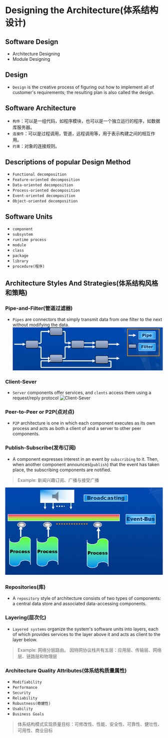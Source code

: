 # Designing the Architecture(体系结构设计)

## Software Design
- Architecture Designing
- Module Designing

## Design
- `Design` is the creative process of figuring out how to implement all of customer's
requirements; the resulting plan is also called the design.

## Software Architecture
- `构件`：可以是一组代码，如程序模块，也可以是一个独立运行的程序，如数据库服务器。
- `连接件`：可以是过程调用，管道，远程调用等，用于表示构建之间的相互作用。
- `约束`：对象的连接规则。

## Descriptions of popular Design Method
- `Functional decomposition`
- `Feature-oriented decomposition`
- `Data-oriented decomposition`
- `Process-oriented decomposition`
- `Event-oriented decomposition`
- `Object-oriented decomposition`

## Software Units
- `component`
- `subsystem`
- `runtime process`
- `module`
- `class`
- `package`
- `library`
- `procedure(程序)`

## Architecture Styles And Strategies(体系结构风格和策略)

### Pipe-and-Filter(管道过滤器)
- `Pipes` are connectors that simply transmit data from one filter to the next without
modifying the data.
![Pipe-and-Filter](images/Pipe-and-Filter.png)<br>

### Client-Sever
- `Server` components offer services, and `clents` access them using a request/reply protocol
![Client-Sever](images/Client-Sever.png)<br>

### Peer-to-Peer or P2P(点对点)
- `P2P` architecture is one in which each component executes as its own process and
acts as both a client of and a server to other peer components.

### Publish-Subscribe(发布订阅)
- A component expresses interest in an event by `subscribing` to it. Then, when another
component announces(`publish`) that the event has taken place, the subscribing components
are notified.
> Example: 新闻兴趣订阅、广播与接受广播

![Publish-Subscribe](images/Publish-Subscribe.png)<br>

### Repositories(库)
- A `repository` style of architecture consists of two types of components: a central data
store and associated data-accessing components.

### Layering(层次化)
- `Layered systems` organize the system's software units into layers, each of which
provides services to the layer above it and acts as client to the layer below.
> Example: 网络分层路由。
> 因特网协议栈共有五层：应用层、传输层、网络层、链路层和物理层

### Architecture Quality Attributes(体系结构质量属性)
- `Modifiability`
- `Performance`
- `Security`
- `Reliability`
- `Robustness(稳健性)`
- `Usability`
- `Business Goals`
> 体系结构模式实现质量目标：可修改性、性能、安全性、可靠性、健壮性、可用性、商业目标
